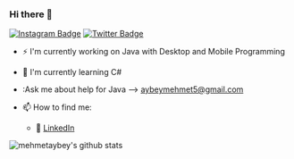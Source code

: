 ### Hi there 👋



[![Instagram Badge](https://img.shields.io/badge/-Instagram-C13584?style=flat-quare&labelColor=C13584&logo=instagram&logoColor=white&link=link)](https://www.instagram.com/mehmetaybey/) 
[![Twitter Badge](https://img.shields.io/badge/-Twitter-757575?style=flat-quare&labelColor=757575&logo=Medium&logoColor=white&link=link)](https://twitter.com/aybeymehmett) 


- :zap: I'm currently working on Java with Desktop and Mobile Programming
- 🌱 I'm currently learning C# 
- :Ask me about help for Java --> aybeymehmet5@gmail.com
- 📫 How to find me: 
   
  - :office: [LinkedIn](https://www.linkedin.com/in/mehmet-aybey/)


![mehmetaybey's github stats](https://github-readme-stats.vercel.app/api?username=mehmetaybey&show_icons=true&theme=radical)


